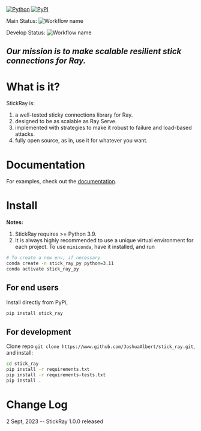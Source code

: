 [![Python](https://img.shields.io/pypi/pyversions/stick_ray.svg)](https://badge.fury.io/py/stick_ray)
[![PyPI](https://badge.fury.io/py/stick_ray.svg)](https://badge.fury.io/py/stick_ray)

Main
Status: ![Workflow name](https://github.com/JoshuaAlbert/stick_ray/actions/workflows/unittests.yml/badge.svg?branch=main)

Develop
Status: ![Workflow name](https://github.com/JoshuaAlbert/stick_ray/actions/workflows/unittests.yml/badge.svg?branch=develop)

## _Our mission is to make scalable resilient stick connections for Ray._

# What is it?

StickRay is:

1) a well-tested sticky connections library for Ray.
2) designed to be as scalable as Ray Serve.
3) implemented with strategies to make it robust to failure and load-based attacks.
4) fully open source, as in, use it for whatever you want.

# Documentation

For examples, check out the [documentation](https://stickray.readthedocs.io/).

# Install

**Notes:**

1. StickRay requires >= Python 3.9.
2. It is always highly recommended to use a unique virtual environment for each project.
   To use `miniconda`, have it installed, and run

```bash
# To create a new env, if necessary
conda create -n stick_ray_py python=3.11
conda activate stick_ray_py
```

## For end users

Install directly from PyPi,

```bash
pip install stick_ray
```

## For development

Clone repo `git clone https://www.github.com/JoshuaAlbert/stick_ray.git`, and install:

```bash
cd stick_ray
pip install -r requirements.txt
pip install -r requirements-tests.txt
pip install .
```
# Change Log

2 Sept, 2023 -- StickRay 1.0.0 released
